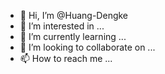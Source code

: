 - 👋 Hi, I’m @Huang-Dengke
- 👀 I’m interested in ...
- 🌱 I’m currently learning ...
- 💞️ I’m looking to collaborate on ...
- 📫 How to reach me ...

<!---
Huang-Dengke/Huang-Dengke is a ✨ special ✨ repository because its `README.md` (this file) appears on your GitHub profile.
You can click the Preview link to take a look at your changes.
--->
